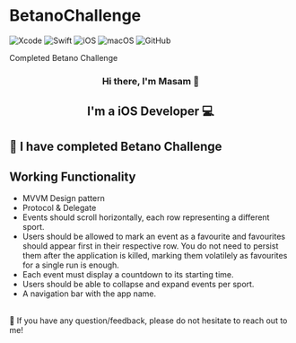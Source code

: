 # BetanoChallenge

![Xcode](https://img.shields.io/badge/Xcode-007ACC?style=for-the-badge&logo=Xcode&logoColor=white)
![Swift](https://img.shields.io/badge/swift-F54A2A?style=for-the-badge&logo=swift&logoColor=white)
![iOS](https://img.shields.io/badge/iOS-000000?style=for-the-badge&logo=ios&logoColor=white)
![macOS](https://img.shields.io/badge/mac%20os-000000?style=for-the-badge&logo=macos&logoColor=F0F0F0)
![GitHub](https://img.shields.io/badge/github-%23121011.svg?style=for-the-badge&logo=github&logoColor=white)


Completed Betano Challenge

<h3 align="center">
Hi there, I'm Masam</a> 👋
</h3>

<h2 align="center">
I'm a iOS Developer 💻 
</h2> 


## 🔭 I have completed Betano Challenge

## Working Functionality
- MVVM Design pattern
- Protocol & Delegate
- Events should scroll horizontally, each row representing a different sport.
- Users should be allowed to mark an event as a favourite and favourites should appear first in their respective row. You do not need to persist them after the application is killed, marking them volatilely as favourites for a single run is
enough.
- Each event must display a countdown to its starting time.
- Users should be able to collapse and expand events per sport.
- A navigation bar with the app name.

<br>
💬 If you have any question/feedback, please do not hesitate to reach out to me!
